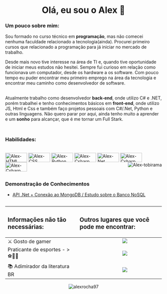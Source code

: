  <h1 align="center">Olá, eu sou o Alex 👋 </h1>
 
 ### Um pouco sobre mim:
<p>
  Sou formado no curso técnico em <b>programação</b>, mas não comecei nenhuma faculdade relacionado a tecnologia(ainda). Procurei primeiro cursos que relacionado a programação para já iniciar no mercado de trabalho.

  Desde mais novo tive interesse na área de TI e, quando tive oportunidade de iniciar meus estudos não hesitei. Sempre fui curioso em relação como funcionava um computador, desde os  hardware  a os software. Com pouco tempo eu puder encontrar meu primeiro emprego na área da tecnologia e encontrar meu caminho como desenvolvedor de software. <br/><br/>

  Atualmente trabalho como desenvolvedor <b>back-end</b>, onde utilizo C# e .NET, porém trabalhei  e tenho conhecimentos básicos em <b>front-end</b>, onde utilizo JS, Html e Css e também faço projetos pessoais com C#/.Net, Python e outras linguagens.
  Não quero parar por aqui, ainda tenho muito a aprender e um <b>sonho</b> para alcançar, que é me tornar um Full Stark. <br/> <br/>
</p>

##

### Habilidades:

</div>  
<div style="display: inline_block"><br>
  <img align="center" alt="Alex-HTML" height="30" width="70" src="https://img.shields.io/badge/HTML-239120?style=for-the-badge&logo=html5&logoColor=white">
  <img align="center" alt="Alex-CSS" height="30" width="70" src="https://img.shields.io/badge/CSS-239120?&style=for-the-badge&logo=css3&logoColor=white">
  <img align="center" alt="Alex-Python" height="30" width="70" src="https://img.shields.io/badge/Python-3776AB?style=for-the-badge&logo=python&logoColor=white">
  <img align="center" alt="Alex-Csharp" height="30" width="70" src="https://img.shields.io/badge/C%23-239120?style=for-the-badge&logo=c-sharp&logoColor=white">
  <img align="center" alt="Alex-Net" height="30" width="70" src="https://img.shields.io/badge/.NET-5C2D91?style=for-the-badge&logo=.net&logoColor=white">
  <img align="center" alt="Alex-Csharp" height="30" width="70" src="https://img.shields.io/badge/JavaScript-323330?style=for-the-badge&logo=javascript&logoColor=F7DF1E">
  <img align="center" alt="Alex-Csharp" height="30" width="70" src="https://img.shields.io/badge/Bootstrap-563D7C?style=for-the-badge&logo=bootstrap&logoColor=white">
  <img align="right" alt="Alex-tobirama" src="https://media1.tenor.com/images/fb7c7ee08851655824e6dc9c5d1024dc/tenor.gif?itemid=4474077">
</div>

  ##
   
  ### Demonstração de Conhecimentos
  
- [API .Net + Conexão ao MongoDB / Estudo sobre o Banco NoSQL ](https://github.com/alexrocha97/APIMongoDB)
  
  
 ##
 
 <div align="center">
  
|<h3> Informações não tão necessárias: </h3> | <h3> Outros lugares que você pode me encontrar: </h3> |
| :--- | :--- |
| ⚔ Gosto de gamer |  _&nbsp;_ _&nbsp;_ _&nbsp;_ _&nbsp;_ _&nbsp;_ _&nbsp;_ _&nbsp;_ _&nbsp;_ _&nbsp;_ _&nbsp;_ _&nbsp;_ _&nbsp;_ _&nbsp;_ _&nbsp;_ _&nbsp;_ _&nbsp;_ <a href="https://www.linkedin.com/in/alex-rocha-a38b26125/"><img src="https://img.shields.io/badge/-LinkedIn-%230077B5?style=for-the-badge&logo=linkedin&logoColor=white" /> |
| Praticante de esportes - > ⚽🏀🏐 | _&nbsp;_ _&nbsp;_ _&nbsp;_ _&nbsp;_ _&nbsp;_ _&nbsp;_ _&nbsp;_ _&nbsp;_ _&nbsp;_ _&nbsp;_ _&nbsp;_ _&nbsp;_ _&nbsp;_ _&nbsp;_ _&nbsp;_ _&nbsp;_ <a href="https://discord.com/channels/@AlexRocha#7880"><img src="https://img.shields.io/badge/Discord-7289DA?style=for-the-badge&logo=discord&logoColor=white" target="_blank" /> |
| 📚 Adimirador da literatura BR | _&nbsp;_ _&nbsp;_ _&nbsp;_ _&nbsp;_ _&nbsp;_ _&nbsp;_ _&nbsp;_ _&nbsp;_ _&nbsp;_ _&nbsp;_ _&nbsp;_ _&nbsp;_ _&nbsp;_ _&nbsp;_ _&nbsp;_ _&nbsp;_ <a href="https://www.instagram.com/aalexrocha_/"><img src="https://img.shields.io/badge/-Instagram-%23E4405F?style=for-the-badge&logo=instagram&logoColor=white" /> 
 
  
<div align="center">
  <img src="https://komarev.com/ghpvc/?username=alexrocha97&color=green" alt="alexrocha97" />   
</div>  
